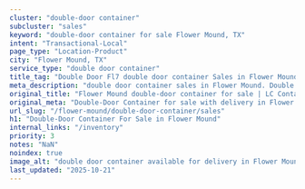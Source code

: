```yaml
---
cluster: "double-door container"
subcluster: "sales"
keyword: "double-door container for sale Flower Mound, TX"
intent: "Transactional-Local"
page_type: "Location-Product"
city: "Flower Mound, TX"
service_type: "double door container"
title_tag: "Double Door Fl7 double door container Sales in Flower Mound | LC Container"
meta_description: "double door container sales in Flower Mound. Double door containers for easy access. Fast delivery, competitive pricing. Serving double door container area. Quote ID: W05. Call (214) 524-4168 for your free quote today."
original_title: "Flower Mound double-door container for sale | LC Container"
original_meta: "Double-Door Container for sale with delivery in Flower Mound, TX. LC Container — local Since 2003. Get pricing today."
url_slug: "/flower-mound/double-door-container/sales"
h1: "Double-Door Container For Sale in Flower Mound"
internal_links: "/inventory"
priority: 3
notes: "NaN"
noindex: true
image_alt: "double door container available for delivery in Flower Mound"
last_updated: "2025-10-21"
---
```


<!-- TODO: Add unique city/inventory copy, images, and internal links here. -->
